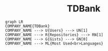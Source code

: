 <h1 align="center">TDBank</h1>

```mermaid
graph LR
COMPANY_NAME{TDBank}
COMPANY_NAME ---> U{Users} ---> UN[1]
COMPANY_NAME ---> R{Repositories} ---> RN[1]
COMPANY_NAME ---> G{Gists} ---> GN[0]
COMPANY_NAME ---> ML{Most Used<br>Languages}
```
